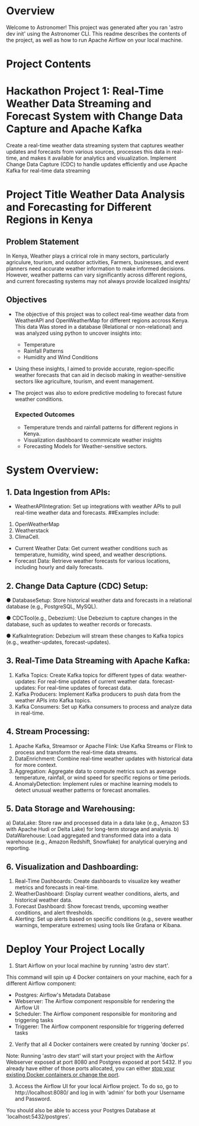 Overview
========
Welcome to Astronomer! This project was generated after you ran 'astro dev init' using the Astronomer CLI. This readme describes the contents of the project, as well as how to run Apache Airflow on your local machine.

Project Contents
================
 # Hackathon Project 1: Real-Time Weather Data Streaming and Forecast System with Change Data Capture and Apache Kafka
 Create a real-time weather data streaming system that captures weather updates and
 forecasts from various sources, processes this data in real-time, and makes it available
 for analytics and visualization. Implement Change Data Capture (CDC) to handle
 updates efficiently and use Apache Kafka for real-time data streaming

 # Project Title Weather Data Analysis and Forecasting for Different Regions in Kenya

 ## Problem Statement
 In Kenya, Weather plays a crirical role in many sectors, particularly agriculure, tourism, and outdoor activities, Farmers, businesses, and event planners need accurate weather information to make informed decisions. However, weather patterns can vary significantly across different regions, and current forecasting systems may not always provide localized insights/

 ## Objectives
 - The objective of this project was to collect real-time weather data from WeatherAPI and OpenWeatherMap for different regions accross Kenya. This data Was stored in a database (Relational or non-relational) and was analyzed using python to uncover insights into:

   - Temperature
   - Rainfall Patterns
   - Humidity and Wind Conditions
- Using these insights, I aimed to provide accurate, region-specific weather forecasts that can aid in decisob making in weather-sensitive sectors like agriculture, tourism, and event management.

- The project was also to exlore predictive modeling to forecast future weather conditions.

  ### Expected Outcomes
  - Temperature trends and rainfall patterns for different regions in Kenya.
  - Visualization dashboard to commnicate weather insights
  - Forecasting Models for Weather-sensitive sectors.
 
# System Overview:
 ## 1. Data Ingestion from APIs:
 - WeatherAPIIntegration: Set up integrations with weather APIs to pull real-time
 weather data and forecasts. 
 ##Examples include:
 1. OpenWeatherMap
 2. Weatherstack
 3. ClimaCell.
 - Current Weather Data: Get current weather conditions such as
 temperature, humidity, wind speed, and weather descriptions.
- Forecast Data: Retrieve weather forecasts for various locations, including hourly and daily forecasts.
## 2. Change Data Capture (CDC) Setup:
 ● DatabaseSetup: Store historical weather data and forecasts in a relational
 database (e.g., PostgreSQL, MySQL).
 
 ● CDCTool(e.g., Debezium): Use Debezium to capture changes in the database,
 such as updates to weather records or forecasts.
 
 ● KafkaIntegration: Debezium will stream these changes to Kafka topics (e.g.,
 weather-updates, forecast-updates).
 
 ## 3. Real-Time Data Streaming with Apache Kafka:
 1. Kafka Topics: Create Kafka topics for different types of data: weather-updates: For real-time updates of current weather data. forecast-updates: For real-time updates of forecast data.
 2. Kafka Producers: Implement Kafka producers to push data from the weather
 APIs into Kafka topics.
 3. Kafka Consumers: Set up Kafka consumers to process and analyze data in
 real-time.
 ## 4. Stream Processing:
 1. Apache Kafka, Streamsor or Apache Flink: 
 Use Kafka Streams or Flink to process and transform the real-time data streams.
 2. DataEnrichment: Combine real-time weather updates with historical data
 for more context.
 3. Aggregation: Aggregate data to compute metrics such as average
 temperature, rainfall, or wind speed for specific regions or time periods.
 4. AnomalyDetection: Implement rules or machine learning models to detect
 unusual weather patterns or forecast anomalies.
 ## 5. Data Storage and Warehousing:
 a) DataLake: Store raw and processed data in a data lake (e.g., Amazon S3 with
 Apache Hudi or Delta Lake) for long-term storage and analysis.
 b) DataWarehouse: Load aggregated and transformed data into a data warehouse
 (e.g., Amazon Redshift, Snowflake) for analytical querying and reporting.
## 6. Visualization and Dashboarding:
 1. Real-Time Dashboards: Create dashboards to visualize key weather metrics and
 forecasts in real-time.
 2. WeatherDashboard: Display current weather conditions, alerts, and
 historical weather data.
 3. Forecast Dashboard: Show forecast trends, upcoming weather conditions,
 and alert thresholds.
 4. Alerting: Set up alerts based on specific conditions (e.g., severe weather
 warnings, temperature extremes) using tools like Grafana or Kibana.

Deploy Your Project Locally
===========================

1. Start Airflow on your local machine by running 'astro dev start'.

This command will spin up 4 Docker containers on your machine, each for a different Airflow component:

- Postgres: Airflow's Metadata Database
- Webserver: The Airflow component responsible for rendering the Airflow UI
- Scheduler: The Airflow component responsible for monitoring and triggering tasks
- Triggerer: The Airflow component responsible for triggering deferred tasks

2. Verify that all 4 Docker containers were created by running 'docker ps'.

Note: Running 'astro dev start' will start your project with the Airflow Webserver exposed at port 8080 and Postgres exposed at port 5432. If you already have either of those ports allocated, you can either [stop your existing Docker containers or change the port](https://docs.astronomer.io/astro/test-and-troubleshoot-locally#ports-are-not-available).

3. Access the Airflow UI for your local Airflow project. To do so, go to http://localhost:8080/ and log in with 'admin' for both your Username and Password.

You should also be able to access your Postgres Database at 'localhost:5432/postgres'.
